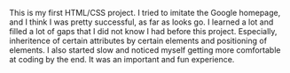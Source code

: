 This is my first HTML/CSS project. I tried to imitate the Google homepage, and I think I was pretty successful, as far as looks go. I learned a lot and filled a lot of gaps that I did not know I had before this project. Especially, inheritence of certain attributes by certain elements and positioning of elements. I also started slow and noticed myself getting more comfortable at coding by the end. It was an important and fun experience.